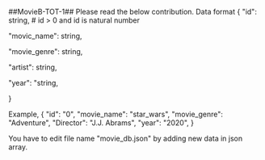 ##MovieB-TOT-1##
Please read the below contribution.
Data format
{
"id": string, # id > 0 and id is natural number

"movic_name": string,

"movie_genre": string,

"artist": string,

"year": "string,

}

Example,
{
"id": "0",
"movie_name": "star_wars",
"movie_genre": "Adventure",
"Director": "J.J. Abrams",
"year": "2020",
}

You have to edit file name "movie_db.json" by adding new data in json array.
